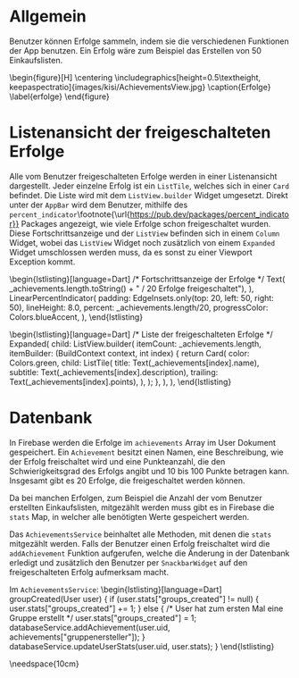 # Allgemein

Benutzer können Erfolge sammeln, indem sie die verschiedenen Funktionen der App benutzen. 
Ein Erfolg wäre zum Beispiel das Erstellen von 50 Einkaufslisten.

\begin{figure}[H]
\centering
\includegraphics[height=0.5\textheight, keepaspectratio]{images/kisi/AchievementsView.jpg}
\caption{Erfolge}
\label{erfolge}
\end{figure}

# Listenansicht der freigeschalteten Erfolge

Alle vom Benutzer freigeschalteten Erfolge werden in einer Listenansicht dargestellt.
Jeder einzelne Erfolg ist ein `ListTile`, welches sich in einer `Card` befindet.
Die Liste wird mit dem `ListView.builder` Widget umgesetzt. Direkt unter der `AppBar` 
wird dem Benutzer, mithilfe des `percent_indicator`\footnote{\url{https://pub.dev/packages/percent_indicator}} 
Packages angezeigt, wie viele Erfolge schon freigeschaltet wurden. Diese 
Fortschrittsanzeige und der `ListView` befinden sich in einem `Column` Widget, wobei 
das `ListView` Widget noch zusätzlich von einem `Expanded` Widget umschlossen werden muss,
da es sonst zu einer Viewport Exception kommt.

\begin{lstlisting}[language=Dart]
/* Fortschrittsanzeige der Erfolge */
Text(
    _achievements.length.toString() + " / 20 Erfolge freigeschaltet"),
),
LinearPercentIndicator(
    padding: EdgeInsets.only(top: 20, left: 50, right: 50),
    lineHeight: 8.0,
    percent: _achievements.length/20,
    progressColor: Colors.blueAccent,
),
\end{lstlisting}

\begin{lstlisting}[language=Dart]
/* Liste der freigeschalteten Erfolge */
Expanded(
    child: ListView.builder(
        itemCount: _achievements.length,
        itemBuilder: (BuildContext context, int index) {
            return Card(
                color: Colors.green,
                child: ListTile(
                    title: Text(_achievements[index].name),
                    subtitle: Text(_achievements[index].description),
                    trailing: Text(_achievements[index].points),
                ),
            );
        },
    ),
),
\end{lstlisting}

# Datenbank

In Firebase werden die Erfolge im `achievements` Array im User Dokument gespeichert.
Ein `Achievement` besitzt einen Namen, eine Beschreibung, wie der Erfolg freischaltet wird
und eine Punkteanzahl, die den Schwierigkeitsgrad des Erfolgs angibt und 10 bis 100 Punkte betragen 
kann. Insgesamt gibt es 20 Erfolge, die freigeschaltet werden können. 

Da bei manchen Erfolgen, zum Beispiel die Anzahl der vom Benutzer erstellten Einkaufslisten, 
mitgezählt werden muss gibt es in Firebase die `stats` Map, in welcher alle benötigten Werte 
gespeichert werden. 

Das `AchievementsService` beinhaltet alle Methoden, mit denen die `stats` mitgezählt werden. Falls der 
Benutzer einen Erfolg freischaltet wird die `addAchievement` Funktion aufgerufen, welche die Änderung in der 
Datenbank erledigt und zusätzlich den Benutzer per `SnackbarWidget` auf den freigeschalteten Erfolg aufmerksam macht.

Im `AchievementsService`:
\begin{lstlisting}[language=Dart]
groupCreated(User user) {
    if (user.stats["groups_created"] != null) {
      user.stats["groups_created"] += 1;
    } else {
      /* User hat zum ersten Mal eine Gruppe erstellt */
      user.stats["groups_created"] = 1;
      databaseService.addAchievement(user.uid, achievements["gruppenersteller"]);
    }
    databaseService.updateUserStats(user.uid, user.stats);
}
\end{lstlisting}

\needspace{10cm}

